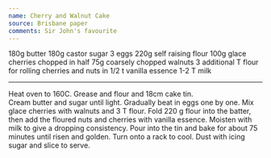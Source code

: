 ```yaml
---
name: Cherry and Walnut Cake
source: Brisbane paper
comments: Sir John's favourite
---
```


180g butter
180g castor sugar
3 eggs
220g self raising flour
100g glace cherries chopped in half
75g coarsely chopped walnuts
3 additional T flour for rolling cherries and nuts in
1/2 t vanilla essence
1-2 T milk

---

Heat oven to 160C.  Grease and flour and 18cm cake tin.  
Cream butter and sugar until light.  Gradually beat in eggs one by one.  Mix glace cherries with walnuts and 3 T flour.  Fold 220 g flour into the batter, then add the floured nuts and cherries with vanilla essence.  Moisten with milk to give a dropping consistency.  Pour into the tin and bake for about 75 minutes until risen and golden.  Turn
onto a rack to cool.  Dust with icing sugar and slice to serve.

